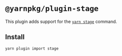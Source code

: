 # `@yarnpkg/plugin-stage`

This plugin adds support for the [`yarn stage`](https://next.yarnpkg.com/cli/stage) command.

## Install

```
yarn plugin import stage
```
